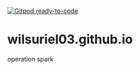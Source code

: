[![Gitpod ready-to-code](https://img.shields.io/badge/Gitpod-ready--to--code-blue?logo=gitpod)](https://gitpod.io/#https://github.com/wilsuriel03/wilsuriel03.github.io)

# wilsuriel03.github.io
operation spark

